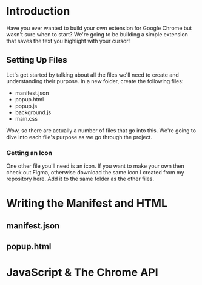 # Introduction
Have you ever wanted to build your own extension for Google Chrome but wasn't sure when to start? We're going to be building a simple extension that saves the text you highlight with your cursor!
## Setting Up Files
Let's get started by talking about all the files we'll need to create and understanding their purpose. In a new folder, create the following files:
* manifest.json
* popup.html
* popup.js
* background.js
* main.css

Wow, so there are actually a number of files that go into this. We're going to dive into each file's purpose as we go through the project. 

### Getting an Icon
One other file you'll need is an icon. If you want to make your own then check out Figma, otherwise download the same icon I created from my repository here. Add it to the same folder as the other files.

# Writing the Manifest and HTML
## manifest.json
## popup.html
# JavaScript & The Chrome API

<!--stackedit_data:
eyJoaXN0b3J5IjpbLTE2MDE2MDY0ODgsMTk4NjkzNzA3OF19
-->
